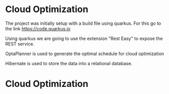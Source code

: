 # Cloud Optimization

 
The project was initially setup with a build file using quarkus.
For this go to the link https://code.quarkus.io

Using quarkus we are going to use the extension "Rest Easy" to expose the REST service.

OptaPlanner is used to generate the optimal schedule for cloud optimization

Hibernate is used to store the data into a relational database.
# Cloud Optimization
